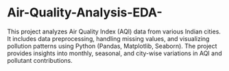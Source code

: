 # Air-Quality-Analysis-EDA-
This project analyzes Air Quality Index (AQI) data from various Indian cities.   It includes data preprocessing, handling missing values, and visualizing pollution patterns using Python (Pandas, Matplotlib, Seaborn).   The project provides insights into monthly, seasonal, and city-wise variations in AQI and pollutant contributions.  
